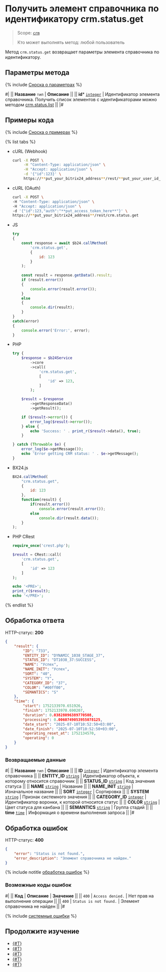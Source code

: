 # Получить элемент справочника по идентификатору crm.status.get

> Scope: [`crm`](../../scopes/permissions.md)
>
> Кто может выполнять метод: любой пользователь

Метод `crm.status.get` возвращает параметры элемента справочника по идентификатору.

## Параметры метода

{% include [Сноска о параметрах](../../../_includes/required.md) %}

#|
|| **Название**
`тип` | **Описание** ||
|| **id*** 
[`integer`](../../data-types.md) | Идентификатор элемента справочника. Получить список элементов с идентификаторами можно методом [crm.status.list](./crm-status-list.md) ||
|#

## Примеры кода

{% include [Сноска о примерах](../../../_includes/examples.md) %}

{% list tabs %}

- cURL (Webhook)

    ```bash
    curl -X POST \
         -H "Content-Type: application/json" \
         -H "Accept: application/json" \
         -d '{"id":123}' \
         https://**put_your_bitrix24_address**/rest/**put_your_user_id_here**/**put_your_webbhook_here**/crm.status.get
    ```

- cURL (OAuth)

    ```bash
    curl -X POST \
    -H "Content-Type: application/json" \
    -H "Accept: application/json" \
    -d '{"id":123,"auth":"**put_access_token_here**"}' \
    https://**put_your_bitrix24_address**/rest/crm.status.get
    ```

- JS


    ```js
    try
    {
    	const response = await $b24.callMethod(
    		'crm.status.get',
    		{
    			id: 123
    		}
    	);
    	
    	const result = response.getData().result;
    	if (result.error())
    	{
    		console.error(result.error());
    	}
    	else
    	{
    		console.dir(result);
    	}
    }
    catch(error)
    {
    	console.error('Error:', error);
    }
    ```

- PHP


    ```php
    try {
        $response = $b24Service
            ->core
            ->call(
                'crm.status.get',
                [
                    'id' => 123,
                ]
            );
    
        $result = $response
            ->getResponseData()
            ->getResult();
    
        if ($result->error()) {
            error_log($result->error());
        } else {
            echo 'Success: ' . print_r($result->data(), true);
        }
    
    } catch (Throwable $e) {
        error_log($e->getMessage());
        echo 'Error getting CRM status: ' . $e->getMessage();
    }
    ```

- BX24.js

    ```js
    BX24.callMethod(
        "crm.status.get",
        {
            id: 123
        },
        function(result) {
            if(result.error())
                console.error(result.error());
            else
                console.dir(result.data());
        }
    );
    ```

- PHP CRest

    ```php
    require_once('crest.php');

    $result = CRest::call(
        'crm.status.get',
        [
            'id' => 123
        ]
    );

    echo '<PRE>';
    print_r($result);
    echo '</PRE>';
    ```

{% endlist %}

## Обработка ответа

HTTP-статус: **200**

```json
{
    "result": {
        "ID": "733",
        "ENTITY_ID": "DYNAMIC_1038_STAGE_37",
        "STATUS_ID": "DT1038_37:SUCCESS",
        "NAME": "Успех",
        "NAME_INIT": "Успех",
        "SORT": "40",
        "SYSTEM": "Y",
        "CATEGORY_ID": "37",
        "COLOR": "#00ff00",
        "SEMANTICS": "S"
    },
    "time": {
        "start": 1752133970.651926,
        "finish": 1752133970.690207,
        "duration": 0.03828096389770508,
        "processing": 0.0060749053955078125,
        "date_start": "2025-07-10T10:52:50+03:00",
        "date_finish": "2025-07-10T10:52:50+03:00",
        "operating_reset_at": 1752134570,
        "operating": 0
    }
}
```

### Возвращаемые данные

#|
|| **Название**
`тип` | **Описание** ||
|| **ID**
[`integer`](../../data-types.md) | Идентификатор элемента справочника ||
|| **ENTITY_ID**
[`string`](../../data-types.md) | Идентификатор объекта, к которому относится справочник ||
|| **STATUS_ID**
[`string`](../../data-types.md) | Код значения статуса ||
|| **NAME**
[`string`](../../data-types.md) | Название ||
|| **NAME_INIT**
[`string`](../../data-types.md) | Изначальное название ||
|| **SORT**
[`integer`](../../data-types.md) | Сортировка ||
|| **SYSTEM**
[`string`](../../data-types.md) | Признак системного значения ||
|| **CATEGORY_ID**
[`integer`](../../data-types.md) | Идентификатор воронки, к которой относится статус ||
|| **COLOR**
[`string`](../../data-types.md) | Цвет статуса для канбана ||
|| **SEMANTICS**
[`string`](../../data-types.md) | Группа стадий ||
|| **time**
[`time`](../../data-types.md#time) | Информация о времени выполнения запроса ||
|#

## Обработка ошибок

HTTP-статус: **400**

```json
{
    "error": "Status is not found.",
    "error_description": "Элемент справочника не найден."
}
```

{% include notitle [обработка ошибок](../../../_includes/error-info.md) %}

### Возможные коды ошибок

#|
|| **Код** | **Описание** | **Значение** ||
|| `400`     | `Access denied.` | Нет прав на выполнение операции ||
|| `400`     | `Status is not found.` | Элемент справочника не найден ||
|#

{% include [системные ошибки](../../../_includes/system-errors.md) %}

## Продолжите изучение

- [{#T}](./crm-status-fields.md)
- [{#T}](./crm-status-list.md)
- [{#T}](./crm-status-add.md)
- [{#T}](./crm-status-update.md)
- [{#T}](./crm-status-delete.md) 
